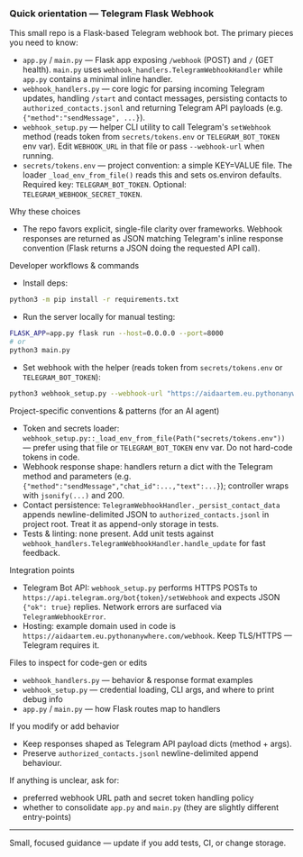 ### Quick orientation — Telegram Flask Webhook

This small repo is a Flask-based Telegram webhook bot. The primary pieces you need to know:

- `app.py` / `main.py` — Flask app exposing `/webhook` (POST) and `/` (GET health). `main.py` uses `webhook_handlers.TelegramWebhookHandler` while `app.py` contains a minimal inline handler.
- `webhook_handlers.py` — core logic for parsing incoming Telegram updates, handling `/start` and contact messages, persisting contacts to `authorized_contacts.jsonl` and returning Telegram API payloads (e.g. `{"method":"sendMessage", ...}`).
- `webhook_setup.py` — helper CLI utility to call Telegram's `setWebhook` method (reads token from `secrets/tokens.env` or `TELEGRAM_BOT_TOKEN` env var). Edit `WEBHOOK_URL` in that file or pass `--webhook-url` when running.
- `secrets/tokens.env` — project convention: a simple KEY=VALUE file. The loader `_load_env_from_file()` reads this and sets os.environ defaults. Required key: `TELEGRAM_BOT_TOKEN`. Optional: `TELEGRAM_WEBHOOK_SECRET_TOKEN`.

Why these choices
- The repo favors explicit, single-file clarity over frameworks. Webhook responses are returned as JSON matching Telegram's inline response convention (Flask returns a JSON doing the requested API call).

Developer workflows & commands
- Install deps:

```bash
python3 -m pip install -r requirements.txt
```

- Run the server locally for manual testing:

```bash
FLASK_APP=app.py flask run --host=0.0.0.0 --port=8000
# or
python3 main.py
```

- Set webhook with the helper (reads token from `secrets/tokens.env` or `TELEGRAM_BOT_TOKEN`):

```bash
python3 webhook_setup.py --webhook-url "https://aidaartem.eu.pythonanywhere.com/webhook" --secret-token "s3cr3t"
```

Project-specific conventions & patterns (for an AI agent)
- Token and secrets loader: `webhook_setup.py::_load_env_from_file(Path("secrets/tokens.env"))` — prefer using that file or `TELEGRAM_BOT_TOKEN` env var. Do not hard-code tokens in code.
- Webhook response shape: handlers return a dict with the Telegram method and parameters (e.g. `{"method":"sendMessage","chat_id":...,"text":...}`); controller wraps with `jsonify(...)` and 200.
- Contact persistence: `TelegramWebhookHandler._persist_contact_data` appends newline-delimited JSON to `authorized_contacts.jsonl` in project root. Treat it as append-only storage in tests.
- Tests & linting: none present. Add unit tests against `webhook_handlers.TelegramWebhookHandler.handle_update` for fast feedback.

Integration points
- Telegram Bot API: `webhook_setup.py` performs HTTPS POSTs to `https://api.telegram.org/bot{token}/setWebhook` and expects JSON `{"ok": true}` replies. Network errors are surfaced via `TelegramWebhookError`.
- Hosting: example domain used in code is `https://aidaartem.eu.pythonanywhere.com/webhook`. Keep TLS/HTTPS — Telegram requires it.

Files to inspect for code-gen or edits
- `webhook_handlers.py` — behavior & response format examples
- `webhook_setup.py` — credential loading, CLI args, and where to print debug info
- `app.py` / `main.py` — how Flask routes map to handlers

If you modify or add behavior
- Keep responses shaped as Telegram API payload dicts (method + args).
- Preserve `authorized_contacts.jsonl` newline-delimited append behaviour.

If anything is unclear, ask for:
- preferred webhook URL path and secret token handling policy
- whether to consolidate `app.py` and `main.py` (they are slightly different entry-points)

---
Small, focused guidance — update if you add tests, CI, or change storage.

